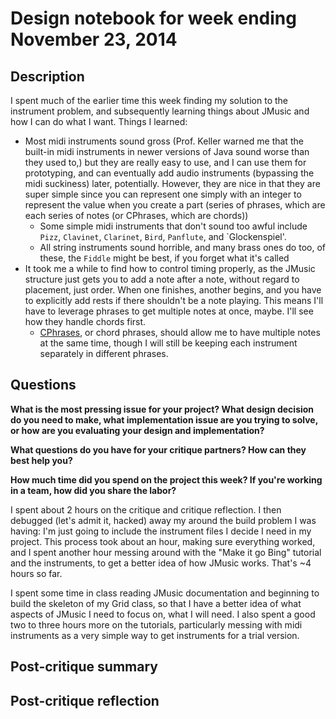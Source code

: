 # Design notebook for week ending November 23, 2014

## Description

I spent much of the earlier time this week finding my solution to the 
instrument problem, and subsequently learning things about JMusic and how I can 
do what I want. Things I learned:
* Most midi instruments sound gross (Prof. Keller warned me that the built-in 
  midi instruments in newer versions of Java sound worse than they used to,) 
  but they are really easy to use, and I can use them for prototyping, and can 
  eventually add audio instruments (bypassing the midi suckiness) later, 
  potentially. However, they are nice in that they are super simple since
  you can represent one simply with an integer to represent the value when you
  create a part (series of phrases, which are each series of notes (or 
  CPhrases, which are chords))
  * Some simple midi instruments that don't sound too awful include `Pizz`, `Clavinet`, `Clarinet`, `Bird`, `Panflute`, and `Glockenspiel'.
  * All string instruments sound horrible, and many brass ones do too, 
    of these, the `Fiddle` might be best, if you forget what it's called
* It took me a while to find how to control timing properly, as the JMusic 
  structure just gets you to add a note after a note, without regard to 
  placement, just order. When one finishes, another begins, and you have to 
  explicitly add rests if there shouldn't be a note playing. This means I'll 
  have to leverage phrases to get multiple notes at once, maybe. I'll see how 
  they handle chords first.  
  * [CPhrases](http://explodingart.com/jmusic/jmtutorial/Chords.html), or chord
    phrases, should allow me to have multiple notes at the same time, though I
    will still be keeping each instrument separately in different phrases.

## Questions

**What is the most pressing issue for your project? What design decision do
you need to make, what implementation issue are you trying to solve, or how
are you evaluating your design and implementation?**

**What questions do you have for your critique partners? How can they best help
you?**

**How much time did you spend on the project this week? If you're working in a
team, how did you share the labor?**

I spent about 2 hours on the critique and critique reflection. I then debugged 
(let's admit it, hacked) away my around the build problem I was having: I'm
just going to include the instrument files I decide I need in my project. This 
process took about an hour, making sure everything worked, and I spent another 
hour messing around with the "Make it go Bing" tutorial and the instruments, to
get a better idea of how JMusic works. That's ~4 hours so far. 

I spent some time in class reading JMusic documentation and beginning to build 
the skeleton of my Grid class, so that I have a better idea of what aspects of 
JMusic I need to focus on, what I will need. I also spent a good two to three 
hours more on the tutorials, particularly messing with midi instruments as a 
very simple way to get instruments for a trial version.

## Post-critique summary

## Post-critique reflection
